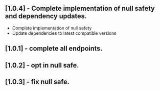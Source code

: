 ## [1.0.4] - Complete implementation of null safety and dependency updates.
- Complete implementation of null safety
- Update dependencies to latest compatible versions

## [1.0.1] - complete all endpoints.
## [1.0.2] - opt in null safe.
## [1.0.3] - fix null safe.